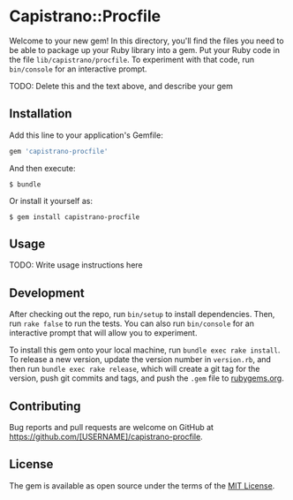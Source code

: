 # Capistrano::Procfile

Welcome to your new gem! In this directory, you'll find the files you need to be able to package up your Ruby library into a gem. Put your Ruby code in the file `lib/capistrano/procfile`. To experiment with that code, run `bin/console` for an interactive prompt.

TODO: Delete this and the text above, and describe your gem

## Installation

Add this line to your application's Gemfile:

```ruby
gem 'capistrano-procfile'
```

And then execute:

    $ bundle

Or install it yourself as:

    $ gem install capistrano-procfile

## Usage

TODO: Write usage instructions here

## Development

After checking out the repo, run `bin/setup` to install dependencies. Then, run `rake false` to run the tests. You can also run `bin/console` for an interactive prompt that will allow you to experiment.

To install this gem onto your local machine, run `bundle exec rake install`. To release a new version, update the version number in `version.rb`, and then run `bundle exec rake release`, which will create a git tag for the version, push git commits and tags, and push the `.gem` file to [rubygems.org](https://rubygems.org).

## Contributing

Bug reports and pull requests are welcome on GitHub at https://github.com/[USERNAME]/capistrano-procfile.


## License

The gem is available as open source under the terms of the [MIT License](http://opensource.org/licenses/MIT).

